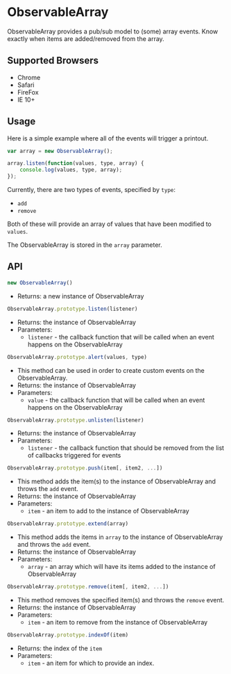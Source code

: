 # ObservableArray
ObservableArray provides a pub/sub model to (some) array events. Know exactly when items are added/removed from the array.

## Supported Browsers
- Chrome
- Safari
- FireFox
- IE 10+

## Usage
Here is a simple example where all of the events will trigger a printout.
```javascript
var array = new ObservableArray();

array.listen(function(values, type, array) {
	console.log(values, type, array);
});
```

Currently, there are two types of events, specified by `type`:
- `add`
- `remove`

Both of these will provide an array of values that have been modified to `values`.

The ObservableArray is stored in the `array` parameter.

## API
```javascript
new ObservableArray()
```
- Returns: a new instance of ObservableArray

```javascript
ObservableArray.prototype.listen(listener)
```
- Returns: the instance of ObservableArray
- Parameters:
	- `listener` - the callback function that will be called when an event happens on the ObservableArray

```javascript
ObservableArray.prototype.alert(values, type)
```
- This method can be used in order to create custom events on the ObservableArray.
- Returns: the instance of ObservableArray
- Parameters:
	- `value` - the callback function that will be called when an event happens on the ObservableArray

```javascript
ObservableArray.prototype.unlisten(listener)
```
- Returns: the instance of ObservableArray
- Parameters:
	- `listener` - the callback function that should be removed from the list of callbacks triggered for events

```javascript
ObservableArray.prototype.push(item[, item2, ...])
```
- This method adds the item(s) to the instance of ObservableArray and throws the `add` event.
- Returns: the instance of ObservableArray
- Parameters:
	- `item` - an item to add to the instance of ObservableArray

```javascript
ObservableArray.prototype.extend(array)
```
- This method adds the items in `array` to the instance of ObservableArray and throws the `add` event.
- Returns: the instance of ObservableArray
- Parameters:
	- `array` - an array which will have its items added to the instance of ObservableArray

```javascript
ObservableArray.prototype.remove(item[, item2, ...])
```
- This method removes the specified item(s) and throws the `remove` event.
- Returns: the instance of ObservableArray
- Parameters:
	- `item` - an item to remove from the instance of ObservableArray

```javascript
ObservableArray.prototype.indexOf(item)
```
- Returns: the index of the `item`
- Parameters:
	- `item` - an item for which to provide an index.
